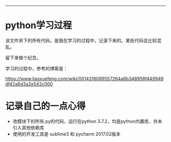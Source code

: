 
---
# python学习过程

该文件夹下的所有代码，是我在学习的过程中，记录下来的，某些代码会比较混乱。

留下来做个纪念。

学习的过程中，参考的博客是：

https://www.liaoxuefeng.com/wiki/0014316089557264a6b348958f449949df42a6d3a2e542c000


# 记录自己的一点心得

- 改模块下的所有.py的代码，运行在python 3.7.2，均是python内置库，并未引入其他依赖库
- 使用的开发工具是 sublime3 和 pycharm 2017.02版本

